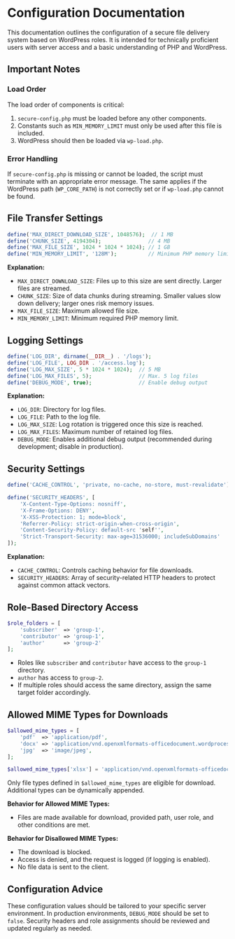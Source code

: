 # Configuration Documentation

This documentation outlines the configuration of a secure file delivery system based on WordPress roles. It is intended for technically proficient users with server access and a basic understanding of PHP and WordPress.

## Important Notes

### Load Order

The load order of components is critical:

1. `secure-config.php` must be loaded before any other components.
2. Constants such as `MIN_MEMORY_LIMIT` must only be used after this file is included.
3. WordPress should then be loaded via `wp-load.php`.

### Error Handling

If `secure-config.php` is missing or cannot be loaded, the script must terminate with an appropriate error message. The same applies if the WordPress path (`WP_CORE_PATH`) is not correctly set or if `wp-load.php` cannot be found.

## File Transfer Settings

```php
define('MAX_DIRECT_DOWNLOAD_SIZE', 1048576);  // 1 MB
define('CHUNK_SIZE', 4194304);               // 4 MB
define('MAX_FILE_SIZE', 1024 * 1024 * 1024); // 1 GB
define('MIN_MEMORY_LIMIT', '128M');          // Minimum PHP memory limit
```

**Explanation:**

* `MAX_DIRECT_DOWNLOAD_SIZE`: Files up to this size are sent directly. Larger files are streamed.
* `CHUNK_SIZE`: Size of data chunks during streaming. Smaller values slow down delivery; larger ones risk memory issues.
* `MAX_FILE_SIZE`: Maximum allowed file size.
* `MIN_MEMORY_LIMIT`: Minimum required PHP memory limit.

## Logging Settings

```php
define('LOG_DIR', dirname(__DIR__) . '/logs');
define('LOG_FILE', LOG_DIR . '/access.log');
define('LOG_MAX_SIZE', 5 * 1024 * 1024);  // 5 MB
define('LOG_MAX_FILES', 5);               // Max. 5 log files
define('DEBUG_MODE', true);               // Enable debug output
```

**Explanation:**

* `LOG_DIR`: Directory for log files.
* `LOG_FILE`: Path to the log file.
* `LOG_MAX_SIZE`: Log rotation is triggered once this size is reached.
* `LOG_MAX_FILES`: Maximum number of retained log files.
* `DEBUG_MODE`: Enables additional debug output (recommended during development; disable in production).

## Security Settings

```php
define('CACHE_CONTROL', 'private, no-cache, no-store, must-revalidate');

define('SECURITY_HEADERS', [
    'X-Content-Type-Options: nosniff',
    'X-Frame-Options: DENY',
    'X-XSS-Protection: 1; mode=block',
    'Referrer-Policy: strict-origin-when-cross-origin',
    'Content-Security-Policy: default-src 'self'',
    'Strict-Transport-Security: max-age=31536000; includeSubDomains'
]);
```

**Explanation:**

* `CACHE_CONTROL`: Controls caching behavior for file downloads.
* `SECURITY_HEADERS`: Array of security-related HTTP headers to protect against common attack vectors.

## Role-Based Directory Access

```php
$role_folders = [
    'subscriber'  => 'group-1',
    'contributor' => 'group-1',
    'author'      => 'group-2'
];
```

* Roles like `subscriber` and `contributor` have access to the `group-1` directory.
* `author` has access to `group-2`.
* If multiple roles should access the same directory, assign the same target folder accordingly.

## Allowed MIME Types for Downloads

```php
$allowed_mime_types = [
    'pdf'  => 'application/pdf',
    'docx' => 'application/vnd.openxmlformats-officedocument.wordprocessingml.document',
    'jpg'  => 'image/jpeg',
];

$allowed_mime_types['xlsx'] = 'application/vnd.openxmlformats-officedocument.spreadsheetml.sheet';
```

Only file types defined in `$allowed_mime_types` are eligible for download. Additional types can be dynamically appended.

**Behavior for Allowed MIME Types:**

* Files are made available for download, provided path, user role, and other conditions are met.

**Behavior for Disallowed MIME Types:**

* The download is blocked.
* Access is denied, and the request is logged (if logging is enabled).
* No file data is sent to the client.

## Configuration Advice

These configuration values should be tailored to your specific server environment. In production environments, `DEBUG_MODE` should be set to `false`. Security headers and role assignments should be reviewed and updated regularly as needed.